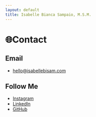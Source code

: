 ```yaml
---
layout: default
title: Isabelle Bianca Sampaio, M.S.M.
---
```


# 🌐Contact

## Email

- [hello@isabellebisam.com](mailto:hello@isabellebisam.com)

## Follow Me

- [Instagram](https://instagram.com/isabellebisam)
- [LinkedIn](https://linkedin.com/in/isabellebisam)
- [GitHub](https://github.com/isabellebisam)